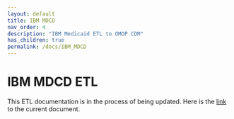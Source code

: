 ```yaml
---
layout: default
title: IBM MDCD
nav_order: 4
description: "IBM Medicaid ETL to OMOP CDM"
has_children: true
permalink: /docs/IBM_MDCD
---
```


# IBM MDCD ETL

This ETL documentation is in the process of being updated. Here is the [link](https://github.com/OHDSI/ETL-CDMBuilder/blob/master/man/TRUVEN_MDCD/Truven_MDCD_ETL_CDM_V5.3.1.docx) to the current document. 
